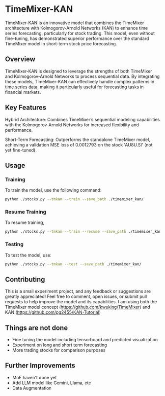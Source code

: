 # TimeMixer-KAN
TimeMixer-KAN is an innovative model that combines the TimeMixer architecture with Kolmogorov-Arnold Networks (KAN) to enhance time series forecasting, particularly for stock trading. This model, even without fine-tuning, has demonstrated superior performance over the standard TimeMixer model in short-term stock price forecasting.

## Overview
TimeMixer-KAN is designed to leverage the strengths of both TimeMixer and Kolmogorov-Arnold Networks to process sequential data. By integrating these models, TimeMixer-KAN can effectively handle complex patterns in time series data, making it particularly useful for forecasting tasks in financial markets.

## Key Features
Hybrid Architecture: Combines TimeMixer’s sequential modeling capabilities with the Kolmogorov-Arnold Networks for increased flexibility and performance.

Short-Term Forecasting: Outperforms the standalone TimeMixer model, achieving a validation MSE loss of 0.0012793 on the stock 'AU8U.SI' (not yet fine-tuned).

## Usage
### Training
To train the model, use the following command:
```bash
python ./stocks.py --tmkan --train --save_path ./timemixer_kan/
```
### Resume Training
To resume training, 
```bash
python ./stocks.py --tmkan --train --resume --save_path ./timemixer_kan/
```

### Testing
To test the model, use:
```bash
python ./stocks.py --tmkan --test --save_path ./timemixer_kan/
```

## Contributing
This is a small experiment project, and any feedback or suggestions are greatly appreciated! Feel free to comment, open issues, or submit pull requests to help improve the model and its capabilities. I am using both the TimeMixer model concept (https://github.com/kwuking/TimeMixer) and KAN (https://github.com/pg2455/KAN-Tutorial)

## Things are not done
- Fine tuning the model including tensorboard and predicted visualization
- Experiment on long and short term forecasting
- More trading stocks for comparison purposes

## Further Improvements
- MoE haven't done yet
- Add LLM model like Gemini, Llama, etc
- Data Augmentation

